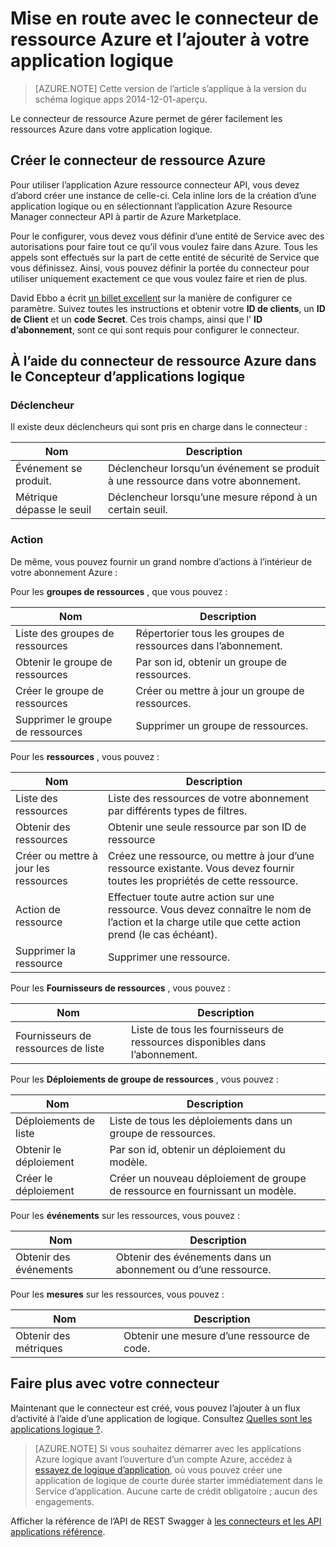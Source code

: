 <properties
   pageTitle="À l’aide du connecteur de ressource Azure dans les applications de logique | Service d’application Microsoft Azure"
   description="Comment créer et configurer l’application Azure ressource connecteur ou API et l’utiliser dans une logique d’application dans le Service d’application Azure"
   services="logic-apps"
   documentationCenter=".net,nodejs,java"
   authors="stepsic-microsoft-com"
   manager="erikre"
   editor=""/>

<tags
   ms.service="logic-apps"
   ms.devlang="multiple"
   ms.topic="article"
   ms.tgt_pltfrm="na"
   ms.workload="integration"
   ms.date="09/01/2016"
   ms.author="stepsic"/>

# <a name="get-started-with-the-azure-resource-connector-and-add-it-to-your-logic-app"></a>Mise en route avec le connecteur de ressource Azure et l’ajouter à votre application logique
>[AZURE.NOTE] Cette version de l’article s’applique à la version du schéma logique apps 2014-12-01-aperçu.

Le connecteur de ressource Azure permet de gérer facilement les ressources Azure dans votre application logique.

## <a name="create-the-azure-resource-connector"></a>Créer le connecteur de ressource Azure
Pour utiliser l’application Azure ressource connecteur API, vous devez d’abord créer une instance de celle-ci. Cela inline lors de la création d’une application logique ou en sélectionnant l’application Azure Resource Manager connecteur API à partir de Azure Marketplace.

Pour le configurer, vous devez vous définir d’une entité de Service avec des autorisations pour faire tout ce qu’il vous voulez faire dans Azure. Tous les appels sont effectués sur la part de cette entité de sécurité de Service que vous définissez. Ainsi, vous pouvez définir la portée du connecteur pour utiliser uniquement exactement ce que vous voulez faire et rien de plus.

David Ebbo a écrit [un billet excellent](http://blog.davidebbo.com/2014/12/azure-service-principal.html) sur la manière de configurer ce paramètre. Suivez toutes les instructions et obtenir votre **ID de clients**, un **ID de Client** et un **code Secret**. Ces trois champs, ainsi que l' **ID d’abonnement**, sont ce qui sont requis pour configurer le connecteur.

## <a name="using-the-azure-resource-connector-in-logic-apps-designer"></a>À l’aide du connecteur de ressource Azure dans le Concepteur d’applications logique
### <a name="trigger"></a>Déclencheur
Il existe deux déclencheurs qui sont pris en charge dans le connecteur :

Nom | Description
---- | -----------
Événement se produit. | Déclencheur lorsqu’un événement se produit à une ressource dans votre abonnement.
Métrique dépasse le seuil |  Déclencheur lorsqu’une mesure répond à un certain seuil.

### <a name="action"></a>Action

De même, vous pouvez fournir un grand nombre d’actions à l’intérieur de votre abonnement Azure :

Pour les **groupes de ressources** , que vous pouvez :

Nom | Description
---- | -----------
Liste des groupes de ressources | Répertorier tous les groupes de ressources dans l’abonnement.
Obtenir le groupe de ressources | Par son id, obtenir un groupe de ressources.
Créer le groupe de ressources | Créer ou mettre à jour un groupe de ressources.
Supprimer le groupe de ressources | Supprimer un groupe de ressources.

Pour les **ressources** , vous pouvez :

Nom | Description
---- | -----------
Liste des ressources | Liste des ressources de votre abonnement par différents types de filtres.
Obtenir des ressources | Obtenir une seule ressource par son ID de ressource
Créer ou mettre à jour les ressources | Créez une ressource, ou mettre à jour d’une ressource existante. Vous devez fournir toutes les propriétés de cette ressource.
Action de ressource |  Effectuer toute autre action sur une ressource. Vous devez connaître le nom de l’action et la charge utile que cette action prend (le cas échéant).
Supprimer la ressource | Supprimer une ressource.

Pour les **Fournisseurs de ressources** , vous pouvez :

Nom | Description
---- | -----------
Fournisseurs de ressources de liste | Liste de tous les fournisseurs de ressources disponibles dans l’abonnement.

Pour les **Déploiements de groupe de ressources** , vous pouvez :

Nom | Description
---- | -----------
Déploiements de liste | Liste de tous les déploiements dans un groupe de ressources.
Obtenir le déploiement | Par son id, obtenir un déploiement du modèle.
Créer le déploiement | Créer un nouveau déploiement de groupe de ressource en fournissant un modèle.

Pour les **événements** sur les ressources, vous pouvez :

Nom | Description
---- | -----------
Obtenir des événements | Obtenir des événements dans un abonnement ou d’une ressource.

Pour les **mesures** sur les ressources, vous pouvez :

Nom | Description
---- | -----------
Obtenir des métriques | Obtenir une mesure d’une ressource de code.

## <a name="do-more-with-your-connector"></a>Faire plus avec votre connecteur
Maintenant que le connecteur est créé, vous pouvez l’ajouter à un flux d’activité à l’aide d’une application de logique. Consultez [Quelles sont les applications logique ?](app-service-logic-what-are-logic-apps.md).

>[AZURE.NOTE] Si vous souhaitez démarrer avec les applications Azure logique avant l’ouverture d’un compte Azure, accédez à [essayez de logique d’application](https://tryappservice.azure.com/?appservice=logic), où vous pouvez créer une application de logique de courte durée starter immédiatement dans le Service d’application. Aucune carte de crédit obligatoire ; aucun des engagements.

Afficher la référence de l’API de REST Swagger à [les connecteurs et les API applications référence](http://go.microsoft.com/fwlink/p/?LinkId=529766).

<!--References -->

<!--Links -->
[Creating a Logic app]: app-service-logic-create-a-logic-app.md
